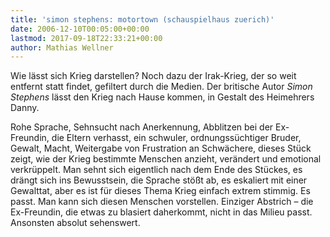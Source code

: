 ```yaml
---
title: 'simon stephens: motortown (schauspielhaus zuerich)'
date: 2006-12-10T00:05:00+00:00
lastmod: 2017-09-18T22:33:21+00:00
author: Mathias Wellner
---
```

Wie lässt sich Krieg darstellen? Noch dazu der Irak-Krieg, der so weit entfernt statt findet, gefiltert durch die Medien. Der britische Autor _Simon Stephens_ lässt den Krieg nach Hause kommen, in Gestalt des Heimehrers Danny.

Rohe Sprache, Sehnsucht nach Anerkennung, Abblitzen bei der Ex-Freundin, die Eltern verhasst, ein schwuler, ordnungssüchtiger Bruder, Gewalt, Macht, Weitergabe von Frustration an Schwächere, dieses Stück zeigt, wie der Krieg bestimmte Menschen anzieht, verändert und emotional verkrüppelt. Man sehnt sich eigentlich nach dem Ende des Stückes, es drängt sich ins Bewusstsein, die Sprache stößt ab, es eskaliert mit einer Gewalttat, aber es ist für dieses Thema Krieg einfach extrem stimmig. Es passt. Man kann sich diesen Menschen vorstellen. Einziger Abstrich &#8211; die Ex-Freundin, die etwas zu blasiert daherkommt, nicht in das Milieu passt. Ansonsten absolut sehenswert.